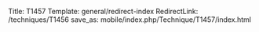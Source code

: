 Title: T1457
Template: general/redirect-index
RedirectLink: /techniques/T1456
save_as: mobile/index.php/Technique/T1457/index.html